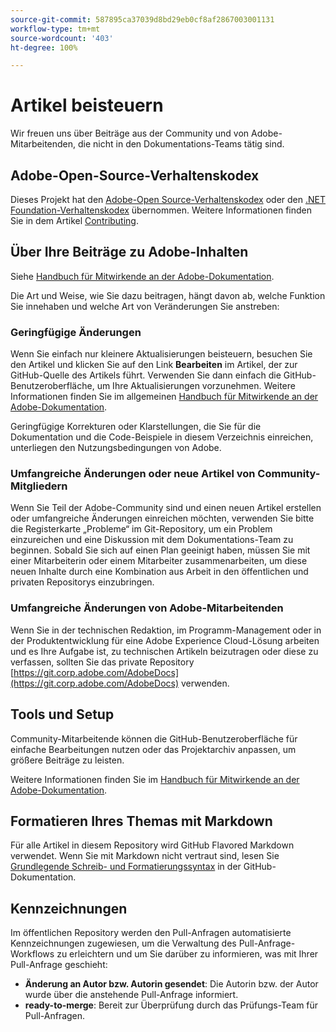 ```yaml
---
source-git-commit: 587895ca37039d8bd29eb0cf8af2867003001131
workflow-type: tm+mt
source-wordcount: '403'
ht-degree: 100%

---
```

# Artikel beisteuern

Wir freuen uns über Beiträge aus der Community und von Adobe-Mitarbeitenden, die nicht in den Dokumentations-Teams tätig sind.

## Adobe-Open-Source-Verhaltenskodex


Dieses Projekt hat den [Adobe-Open Source-Verhaltenskodex](code-of-conduct.md) oder den [.NET Foundation-Verhaltenskodex](https://dotnetfoundation.org/code-of-conduct) übernommen. Weitere Informationen finden Sie in dem Artikel [Contributing](contributing.md).

## Über Ihre Beiträge zu Adobe-Inhalten

Siehe [Handbuch für Mitwirkende an der Adobe-Dokumentation](https://experienceleague.adobe.com/docs/contributor/contributor-guide/introduction.html?lang=de).

Die Art und Weise, wie Sie dazu beitragen, hängt davon ab, welche Funktion Sie innehaben und welche Art von Veränderungen Sie anstreben:

### Geringfügige Änderungen

Wenn Sie einfach nur kleinere Aktualisierungen beisteuern, besuchen Sie den Artikel und klicken Sie auf den Link **Bearbeiten** im Artikel, der zur GitHub-Quelle des Artikels führt. Verwenden Sie dann einfach die GitHub-Benutzeroberfläche, um Ihre Aktualisierungen vorzunehmen. Weitere Informationen finden Sie im allgemeinen [Handbuch für Mitwirkende an der Adobe-Dokumentation](https://experienceleague.adobe.com/docs/contributor/contributor-guide/introduction.html?lang=de).

Geringfügige Korrekturen oder Klarstellungen, die Sie für die Dokumentation und die Code-Beispiele in diesem Verzeichnis einreichen, unterliegen den Nutzungsbedingungen von Adobe.

### Umfangreiche Änderungen oder neue Artikel von Community-Mitgliedern

Wenn Sie Teil der Adobe-Community sind und einen neuen Artikel erstellen oder umfangreiche Änderungen einreichen möchten, verwenden Sie bitte die Registerkarte „Probleme“ im Git-Repository, um ein Problem einzureichen und eine Diskussion mit dem Dokumentations-Team zu beginnen. Sobald Sie sich auf einen Plan geeinigt haben, müssen Sie mit einer Mitarbeiterin oder einem Mitarbeiter zusammenarbeiten, um diese neuen Inhalte durch eine Kombination aus Arbeit in den öffentlichen und privaten Repositorys einzubringen.

<!--
If you submit a pull request with significant changes to documentation and code examples, you'll see a message in the pull request asking you to submit an online contribution license agreement (CLA). We need you to complete the online form before we can review your pull request.
-->

### Umfangreiche Änderungen von Adobe-Mitarbeitenden

Wenn Sie in der technischen Redaktion, im Programm-Management oder in der Produktentwicklung für eine Adobe Experience Cloud-Lösung arbeiten und es Ihre Aufgabe ist, zu technischen Artikeln beizutragen oder diese zu verfassen, sollten Sie das private Repository [https://git.corp.adobe.com/AdobeDocs](https://git.corp.adobe.com/AdobeDocs) verwenden. <!--Employees from other parts of the Adobe world should use the public repo for minor updates.-->

## Tools und Setup

Community-Mitarbeitende können die GitHub-Benutzeroberfläche für einfache Bearbeitungen nutzen oder das Projektarchiv anpassen, um größere Beiträge zu leisten.

Weitere Informationen finden Sie im [Handbuch für Mitwirkende an der Adobe-Dokumentation](https://experienceleague.adobe.com/docs/contributor/contributor-guide/introduction.html?lang=de).

## Formatieren Ihres Themas mit Markdown

Für alle Artikel in diesem Repository wird GitHub Flavored Markdown verwendet. Wenn Sie mit Markdown nicht vertraut sind, lesen Sie [Grundlegende Schreib- und Formatierungssyntax](https://docs.github.com/de/get-started/writing-on-github/getting-started-with-writing-and-formatting-on-github/basic-writing-and-formatting-syntax) in der GitHub-Dokumentation.

## Kennzeichnungen

Im öffentlichen Repository werden den Pull-Anfragen automatisierte Kennzeichnungen zugewiesen, um die Verwaltung des Pull-Anfrage-Workflows zu erleichtern und um Sie darüber zu informieren, was mit Ihrer Pull-Anfrage geschieht:

* **Änderung an Autor bzw. Autorin gesendet**: Die Autorin bzw. der Autor wurde über die anstehende Pull-Anfrage informiert.
* **ready-to-merge**: Bereit zur Überprüfung durch das Prüfungs-Team für Pull-Anfragen.
